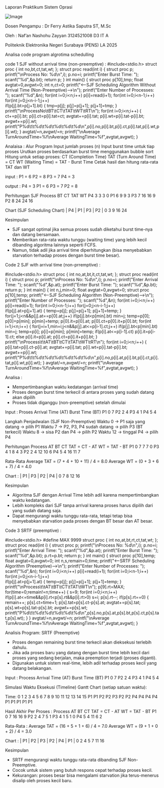 Laporan Praktikum Sistem Oprasi

![Image](https://github.com/user-attachments/assets/838b068c-4d85-452a-aca6-352d279fbd3f)

Dosen Pengampu : Dr Ferry Astika Saputra ST, M.Sc

Oleh : Naf’an Nashohu Zayyan 3124521008 D3 IT A

Politeknik Elektronika Negeri Surabaya (PENS) LA 2025


Analisa code program algrotima schedulling

code 1 SJF without arrival time (non-preemptive) :
#include<stdio.h>
struct proc
{
    int no,bt,ct,tat,wt;
};
struct proc read(int i)
{
    struct proc p;
    printf("\nProcess No: %d\n",i);
    p.no=i;
    printf("Enter Burst Time: ");
    scanf("%d",&p.bt);
    return p;
}
int main()
{
    struct proc p[10],tmp;
    float avgtat=0,avgwt=0;
    int n,ct=0;
    printf("<--SJF Scheduling Algorithm Without Arrival Time (Non-Preemptive)-->\n");
    printf("Enter Number of Processes: ");
    scanf("%d",&n);
    for(int i=0;i<n;i++)
        p[i]=read(i+1);
    for(int i=0;i<n-1;i++)
        for(int j=0;j<n-i-1;j++)    
            if(p[j].bt>p[j+1].bt)
            {
				tmp=p[j];
				p[j]=p[j+1];
				p[j+1]=tmp;
            }
    printf("\nProcessNo\tBT\tCT\tTAT\tWT\tRT\n");
    for(int i=0;i<n;i++)
    {
        ct+=p[i].bt;
		p[i].ct=p[i].tat=ct;
		avgtat+=p[i].tat;
        p[i].wt=p[i].tat-p[i].bt;
        avgwt+=p[i].wt;
        printf("P%d\t\t%d\t%d\t%d\t%d\t%d\n",p[i].no,p[i].bt,p[i].ct,p[i].tat,p[i].wt,p[i].wt);
    }
    avgtat/=n,avgwt/=n;
    printf("\nAverage TurnAroundTime=%f\nAverage WaitingTime=%f",avgtat,avgwt);
}

Analaisa :
Alur Program
Input jumlah proses (n)
Input burst time untuk tiap proses
Urutkan proses berdasarkan burst time menggunakan bubble sort
Hitung untuk setiap proses:
CT (Completion Time)
TAT (Turn Around Time) = CT
WT (Waiting Time) = TAT - Burst Time
Cetak hasil dan hitung rata-rata TAT dan WT

input :
P1 = 6
P2 = 8
P3 = 7
P4 = 3

output :
P4 = 3
P1 = 6
P3 = 7
P2 = 8

Perhitungan SJF
Process	BT	CT	TAT	WT
P4	    3	  3	  3	  0
P1	    6	  9	  9	  3
P3	    7  	16	16	9
P2	    8  	24	24	16

Chart (SJF Scheduling Chart)
|  P4  |   P1   |   P3   |   P2   |
0      3        9        16       24

Kesimpulan
- SJF sangat optimal jika semua proses sudah diketahui burst time-nya dan datang bersamaan.
- Memberikan rata-rata waktu tunggu (waiting time) yang lebih kecil dibanding algoritma lainnya seperti FCFS.
- Namun, tidak adil jika arrival time diperhitungkan (bisa menyebabkan starvation terhadap proses dengan burst time besar).


Code 2 SJF with arrival time (non-prremptive) :

#include<stdio.h>
struct proc
{
    int no,at,bt,it,ct,tat,wt;
};
struct proc read(int i)
{
    struct proc p;
    printf("\nProcess No: %d\n",i);
    p.no=i;
    printf("Enter Arrival Time: ");
    scanf("%d",&p.at);
    printf("Enter Burst Time: ");
    scanf("%d",&p.bt);
    return p;
}
int main()
{
    int  n,j,min=0;
    float avgtat=0,avgwt=0;
    struct proc p[10],temp;
    printf("<--SJF Scheduling Algorithm (Non-Preemptive)-->\n");
    printf("Enter Number of Processes: ");
    scanf("%d",&n);
    for(int i=0;i<n;i++)
        p[i]=read(i+1);
    for(int i=0;i<n-1;i++)
        for(j=0;j<n-i-1;j++)    
            if(p[j].at>p[j+1].at)
            {
            temp=p[j];
            p[j]=p[j+1];
            p[j+1]=temp;
            }
    for(j=1;j<n&&p[j].at==p[0].at;j++)
        if(p[j].bt<p[min].bt)
            min=j;
    temp=p[0];
    p[0]=p[min];
    p[min]=temp;
    p[0].it=p[0].at;
    p[0].ct=p[0].it+p[0].bt;
    for(int i=1;i<n;i++)
    {
        for(j=i+1,min=i;j<n&&p[j].at<=p[i-1].ct;j++)
            if(p[j].bt<p[min].bt)
                min=j;
        temp=p[i];
        p[i]=p[min];
        p[min]=temp;
        if(p[i].at<=p[i-1].ct)
            p[i].it=p[i-1].ct;
        else
            p[i].it=p[i].at;
        p[i].ct=p[i].it+p[i].bt;
    }
    printf("\nProcess\t\tAT\tBT\tCT\tTAT\tWT\tRT\n");
    for(int i=0;i<n;i++)
    {
        p[i].tat=p[i].ct-p[i].at;
        avgtat+=p[i].tat;
        p[i].wt=p[i].tat-p[i].bt;
        avgwt+=p[i].wt;
        printf("P%d\t\t%d\t%d\t%d\t%d\t%d\t%d\n",p[i].no,p[i].at,p[i].bt,p[i].ct,p[i].tat,p[i].wt,p[i].wt);
    }
    avgtat/=n,avgwt/=n;
    printf("\nAverage TurnAroundTime=%f\nAverage WaitingTime=%f",avgtat,avgwt);
}

Analisa :
- Mempertimbangkan waktu kedatangan (arrival time)
- Proses dengan burst time terkecil di antara proses yang sudah datang akan dipilih
- Proses tidak diganggu (non-preemptive) setelah dimulai

Input :
Proses	Arrival Time (AT)	Burst Time (BT)
P1	    0	                7
P2	    2	                4
P3	    4	                1
P4	    5	                4

Langkah Penjadwalan (SJF Non-Preemptive)
Waktu 0 → P1 saja yang datang → pilih P1
Waktu 7 → P2, P3, P4 sudah datang → pilih P3 (BT terkecil)
Waktu 8 → sisa P2 dan P4 → pilih P2
Waktu 12 → tinggal P4 → pilih P4

Perhitungan
Process	AT	BT	CT	TAT = CT - AT	WT = TAT - BT
P1	    0	  7	  7	  7	            0
P3	    4	  1	  8	  4	            3
P2	    2	  4	  12	10	          6
P4	    5	  4	  16	11	          7

Rata-Rata
Average TAT = (7 + 4 + 10 + 11) / 4 = 8.0
Average WT = (0 + 3 + 6 + 7) / 4 = 4.0

Chart :
|   P1   | P3 |   P2   |   P4   |
0       7    8        12       16

Kesimpulan
- Algoritma SJF dengan Arrival Time lebih adil karena mempertimbangkan waktu kedatangan.
- Lebih kompleks dari SJF tanpa arrival karena proses harus dipilih dari yang sudah datang saja.
- Dapat mengurangi waktu tunggu rata-rata, tetapi tetap bisa menyebabkan starvation pada proses dengan BT besar dan AT besar.

Code 3 SRTF (preemptive) :

#include<stdio.h>
#define MAX 9999
struct proc
{
    int no,at,bt,rt,ct,tat,wt;
};
struct proc read(int i)
{
    struct proc p;
    printf("\nProcess No: %d\n",i);
    p.no=i;
    printf("Enter Arrival Time: ");
    scanf("%d",&p.at);
    printf("Enter Burst Time: ");
    scanf("%d",&p.bt);
    p.rt=p.bt;
    return p;
}
int main()
{
    struct proc p[10],temp;
    float avgtat=0,avgwt=0;
    int n,s,remain=0,time;
    printf("<--SRTF Scheduling Algorithm (Preemptive)-->\n");
    printf("Enter Number of Processes: ");
    scanf("%d",&n);
    for(int i=0;i<n;i++)
        p[i]=read(i+1);
    for(int i=0;i<n-1;i++)
        for(int j=0;j<n-i-1;j++)    
            if(p[j].at>p[j+1].at)
            {
            temp=p[j];
            p[j]=p[j+1];
            p[j+1]=temp;
            }
    printf("\nProcess\t\tAT\tBT\tCT\tTAT\tWT\n");
    p[9].rt=MAX;
    for(time=0;remain!=n;time++)
    {
        s=9;
        for(int i=0;i<n;i++)
            if(p[i].at<=time&&p[i].rt<p[s].rt&&p[i].rt>0)
                s=i;
        p[s].rt--;
        if(p[s].rt==0)
        {
            remain++;
            p[s].ct=time+1;
            p[s].tat=p[s].ct-p[s].at;
            avgtat+=p[s].tat;
            p[s].wt=p[s].tat-p[s].bt;
            avgwt+=p[s].wt;
            printf("P%d\t\t%d\t%d\t%d\t%d\t%d\n",p[s].no,p[s].at,p[s].bt,p[s].ct,p[s].tat,p[s].wt);
        }
    }
    avgtat/=n,avgwt/=n;
    printf("\nAverage TurnAroundTime=%f\nAverage WaitingTime=%f",avgtat,avgwt);
}

Analisis Program: SRTF (Preemptive)
- Proses dengan remaining burst time terkecil akan dieksekusi terlebih dahulu.
- Jika ada proses baru yang datang dengan burst time lebih kecil dari proses yang sedang berjalan, maka preemption terjadi (proses diganti).
- Digunakan untuk sistem real-time, lebih adil terhadap proses kecil yang datang belakangan.

Input :
Process	Arrival Time (AT)	Burst Time (BT)
P1	    0	                7
P2	    2	                4
P3	    4	                1
P4	    5	                4

Simulasi Waktu Eksekusi (Timeline)
Gantt Chart (setiap satuan waktu):

Time: 0   1   2   3   4   5   6   7   8   9  10  11  12  13  14  15
       P1  P1  P2  P2  P3  P2  P2  P4  P4  P4  P4  P1  P1  P1  P1  P1

Hasil Akhir Per Proses :
Process	AT	BT	CT	TAT = CT - AT	WT = TAT - BT
P1	    0	  7	  16	16	          9
P2	    2	  4	  7	  5	            1
P3	    4	  1	  5	  1	            0
P4	    5	  4	  11	6	            2

Rata-Rata :
Average TAT = (16 + 5 + 1 + 6) / 4 = 7.0
Average WT = (9 + 1 + 0 + 2) / 4 = 3.0

Chart :
| P1 | P2 | P3 | P2 | P4 | P1 |
0    2    4    5    7    11   16

Kesimpulan
- SRTF mengurangi waktu tunggu rata-rata dibanding SJF Non-Preemptive.
- Cocok untuk sistem yang butuh respons cepat terhadap proses kecil.
- Kekurangan: proses besar bisa mengalami starvation jika terus-menerus disalip oleh proses kecil baru.

